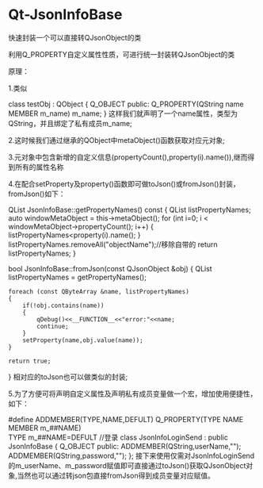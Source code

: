 # Qt-JsonInfoBase
快速封装一个可以直接转QJsonObject的类

利用Q_PROPERTY自定义属性性质，可进行统一封装转QJsonObject的类

原理：

1.类似

class testObj : QObject
{
    Q_OBJECT
public:
    Q_PROPERTY(QString name MEMBER m_name)
    m_name;
}
这样我们就声明了一个name属性，类型为QString，并且绑定了私有成员m_name;

2.这时候我们通过继承的QObject中metaObject()函数获取对应元对象;

3.元对象中包含新增的自定义信息(propertyCount(),property(i).name()),继而得到所有的属性名称

4.在配合setProperty及property()函数即可做toJson()或fromJson()封装，fromJson()如下：

QList<QByteArray> JsonInfoBase::getPropertyNames() const
{
    QList<QByteArray> listPropertyNames;
    auto windowMetaObject = this->metaObject();
    for (int i=0; i < windowMetaObject->propertyCount(); i++)
    {
        listPropertyNames<<windowMetaObject->property(i).name();
    }
    listPropertyNames.removeAll("objectName");//移除自带的
    return listPropertyNames;
}
 
bool JsonInfoBase::fromJson(const QJsonObject &obj)
{
    QList<QByteArray> listPropertyNames = getPropertyNames();
 
    foreach (const QByteArray &name, listPropertyNames)
    {
        if(!obj.contains(name))
        {
            qDebug()<<__FUNCTION__<<"error:"<<name;
            continue;
        }
        setProperty(name,obj.value(name));
    }
 
    return true;
}
相对应的toJson也可以做类似的封装;

5.为了方便可将声明自定义属性及声明私有成员变量做一个宏，增加使用便捷性，如下：

#define ADDMEMBER(TYPE,NAME,DEFULT) Q_PROPERTY(TYPE NAME MEMBER m_##NAME) \
                             TYPE m_##NAME=DEFULT
//登录
class JsonInfoLoginSend : public JsonInfoBase
{
    Q_OBJECT
public:
    ADDMEMBER(QString,userName,"");
    ADDMEMBER(QString,password,"");
};
接下来使用仅需对JsonInfoLoginSend的m_userName、m_password赋值即可直接通过toJson()获取QJsonObject对象,当然也可以通过转json包直接fromJson得到成员变量对应赋值。


